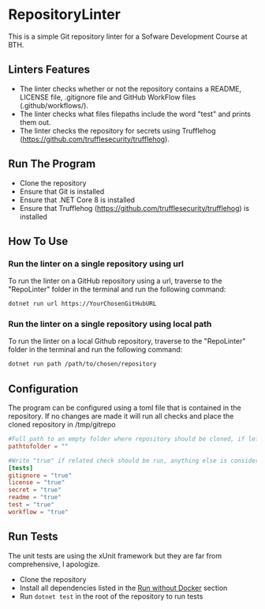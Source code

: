 # RepositoryLinter

This is a simple Git repository linter for a Sofware Development Course at BTH.

## Linters Features

- The linter checks whether or not the repository contains a README, LICENSE file, .gitignore file and GitHub WorkFlow files (.github/workflows/).
- The linter checks what files filepaths include the word "test" and prints them out.
- The linter checks the repository for secrets using Trufflehog (https://github.com/trufflesecurity/trufflehog).

## Run The Program

- Clone the repository
- Ensure that Git is installed
- Ensure that .NET Core 8 is installed
- Ensure that Trufflehog (https://github.com/trufflesecurity/trufflehog) is installed

## How To Use

### Run the linter on a single repository using url
To run the linter on a GitHub repository using a url, traverse to the "RepoLinter" folder in the terminal and run the following command:
```bash
dotnet run url https://YourChosenGitHubURL
```
### Run the linter on a single repository using local path
To run the linter on a local Github repository, traverse to the "RepoLinter" folder in the terminal and run the following command:
```bash
dotnet run path /path/to/chosen/repository
```

## Configuration
The program can be configured using a toml file that is contained in the repository. If no changes are made it will run all checks and place the cloned repository in /tmp/gitrepo

```toml
#Full path to an empty folder where repository should be cloned, if left empty defaults to /tmp/gitrepo.
pathtofolder = ""

#Write "true" if related check should be run, anything else is considered to be an unwanted check.
[tests]
gitignore = "true"
license = "true"
secret = "true"
readme = "true"
test = "true"
workflow = "true"

```

## Run Tests

The unit tests are using the xUnit framework but they are far from comprehensive, I apologize.

- Clone the repository
- Install all dependencies listed in the [Run without Docker](#run-without-docker) section
- Run ```dotnet test``` in the root of the repository to run tests
